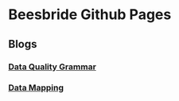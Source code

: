 # Beesbride Github Pages


## Blogs

### [Data Quality Grammar](blogs/data-quality-grammar/dq_databricks.md)
### [Data Mapping](blogs/data-mapping/data_mapping_genai.md)
